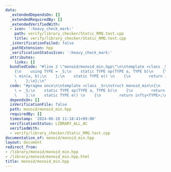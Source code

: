 ```yaml
---
data:
  _extendedDependsOn: []
  _extendedRequiredBy: []
  _extendedVerifiedWith:
  - icon: ':heavy_check_mark:'
    path: verify/library_checker/Static_RMQ.test.cpp
    title: verify/library_checker/Static_RMQ.test.cpp
  _isVerificationFailed: false
  _pathExtension: hpp
  _verificationStatusIcon: ':heavy_check_mark:'
  attributes:
    links: []
  bundledCode: "#line 2 \"monoid/monoid_min.hpp\"\n\ntemplate <class _S>\nstruct monoid_min\n\
    {\n    using TYPE = _S;\n    static TYPE op(TYPE a, TYPE b)\n    {\n        return\
    \ min(a, b);\n    };\n    static TYPE e() \n    {\n        return infty<TYPE>;\n\
    \    };\n};\n"
  code: "#pragma once\n\ntemplate <class _S>\nstruct monoid_min\n{\n    using TYPE\
    \ = _S;\n    static TYPE op(TYPE a, TYPE b)\n    {\n        return min(a, b);\n\
    \    };\n    static TYPE e() \n    {\n        return infty<TYPE>;\n    };\n};"
  dependsOn: []
  isVerificationFile: false
  path: monoid/monoid_min.hpp
  requiredBy: []
  timestamp: '2024-06-10 11:18:41+09:00'
  verificationStatus: LIBRARY_ALL_AC
  verifiedWith:
  - verify/library_checker/Static_RMQ.test.cpp
documentation_of: monoid/monoid_min.hpp
layout: document
redirect_from:
- /library/monoid/monoid_min.hpp
- /library/monoid/monoid_min.hpp.html
title: monoid/monoid_min.hpp
---
```

